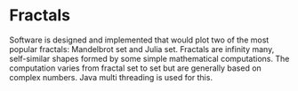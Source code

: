 # Fractals


Software is designed and implemented that would plot two of the most
popular fractals: Mandelbrot set and Julia set.
Fractals are infinity many, self-similar shapes formed by some simple mathematical computations. The computation varies from fractal set to set but are generally based on complex numbers.
Java multi threading is used for this.
